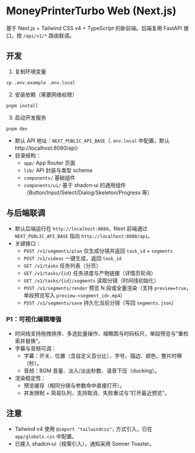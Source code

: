 # MoneyPrinterTurbo Web (Next.js)

基于 Next.js + Tailwind CSS v4 + TypeScript 的新前端。后端复用 FastAPI 接口，按 `/api/v1/*` 路由联调。

## 开发

1) 复制环境变量

```
cp .env.example .env.local
```

2) 安装依赖（需要网络权限）

```
pnpm install
```

3) 启动开发服务

```
pnpm dev
```

- 默认 API 地址：`NEXT_PUBLIC_API_BASE`（`.env.local` 中配置，默认 http://localhost:8080/api）
- 目录结构：
  - `app/` App Router 页面
  - `lib/` API 封装与类型 schema
  - `components/` 基础组件
  - `components/ui/` 基于 shadcn‑ui 的通用组件（Button/Input/Select/Dialog/Skeleton/Progress 等）

## 与后端联调
- 默认后端运行在 `http://localhost:8080`，Next 前端通过 `NEXT_PUBLIC_API_BASE` 指向 `http://localhost:8080/api`。
- 关键接口：
  - `POST /v1/segments/plan` 仅生成分镜并返回 `task_id` + `segments`
  - `POST /v1/videos` 一键生成，返回 `task_id`
  - `GET /v1/tasks` 任务列表（分页）
  - `GET /v1/tasks/{id}` 任务进度与产物链接（详情页轮询）
  - `GET /v1/tasks/{id}/segments` 读取分镜（时间线初始化）
  - `POST /v1/segments/render` 预览 N 段或全量渲染（支持 `preview=true`，单段预览写入 `preview-<segment_id>.mp4`）
  - `POST /v1/segments/save` 持久化当前分镜（写回 `segments.json`）

### P1：可视化编辑增强
- 时间线支持拖拽排序、多选批量操作、缩略图与时码标尺，单段预览与“重检索并替换”。
- 字幕与音频可调：
  - 字幕：开关、位置（含自定义百分比）、字号、描边、颜色、整片时移（秒）。
  - 音频：BGM 音量、淡入/淡出秒数、语音下压（ducking）。
- 渲染稳定性：
  - 预览缓存（相同分镜与参数命中直接打开）。
  - 并发限制 + 简易队列，支持取消、失败重试与“打开最近预览”。

## 注意
- Tailwind v4 使用 `@import "tailwindcss";` 方式引入，已在 `app/globals.css` 中配置。
- 已接入 shadcn‑ui（按需引入），通知采用 Sonner Toaster。
